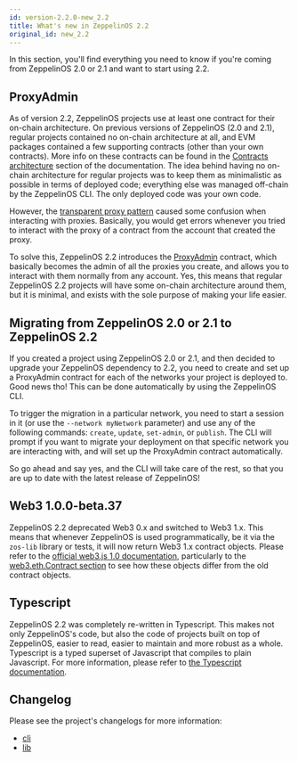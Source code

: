 ```yaml
---
id: version-2.2.0-new_2.2
title: What's new in ZeppelinOS 2.2
original_id: new_2.2
---
```


In this section, you'll find everything you need to know if you're coming from ZeppelinOS 2.0 or 2.1 and want to start using 2.2.

## ProxyAdmin

As of version 2.2, ZeppelinOS projects use at least one contract for their on-chain architecture. On previous versions of ZeppelinOS (2.0 and 2.1), regular projects contained no on-chain architecture at all, and EVM packages contained a few supporting contracts (other than your own contracts). More info on these contracts can be found in the [Contracts architecture](https://docs.zeppelinos.org/docs/architecture.html) section of the documentation. The idea behind having no on-chain architecture for regular projects was to keep them as minimalistic as possible in terms of deployed code; everything else was managed off-chain by the ZeppelinOS CLI. The only deployed code was your own code.

However, the [transparent proxy pattern](https://docs.zeppelinos.org/docs/pattern.html#transparent-proxies-and-function-clashes) caused some confusion when interacting with proxies. Basically, you would get errors whenever you tried to interact with the proxy of a contract from the account that created the proxy.

To solve this, ZeppelinOS 2.2 introduces the [ProxyAdmin](https://github.com/zeppelinos/zos/blob/v2.2.0/packages/lib/contracts/upgradeability/ProxyAdmin.sol) contract, which basically becomes the admin of all the proxies you create, and allows you to interact with them normally from any account. Yes, this means that regular ZeppelinOS 2.2 projects will have some on-chain architecture around them, but it is minimal, and exists with the sole purpose of making your life easier.

## Migrating from ZeppelinOS 2.0 or 2.1 to ZeppelinOS 2.2

If you created a project using ZeppelinOS 2.0 or 2.1, and then decided to upgrade your ZeppelinOS dependency to 2.2, you need to create and set up a ProxyAdmin contract for each of the networks your project is deployed to. Good news tho! This can be done automatically by using the ZeppelinOS CLI.

To trigger the migration in a particular network, you need to start a session in it (or use the `--network myNetwork` parameter) and use any of the following commands: `create`, `update`, `set-admin`, or `publish`. The CLI will prompt if you want to migrate your deployment on that specific network you are interacting with, and will set up the ProxyAdmin contract automatically.

So go ahead and say yes, and the CLI will take care of the rest, so that you are up to date with the latest release of ZeppelinOS!

## Web3 1.0.0-beta.37

ZeppelinOS 2.2 deprecated Web3 0.x and switched to Web3 1.x. This means that whenever ZeppelinOS is used programmatically, be it via the `zos-lib` library or tests, it will now return Web3 1.x contract objects. Please refer to the [official web3.js 1.0 documentation](https://web3js.readthedocs.io/en/1.0/latest/), particularly to the [web3.eth.Contract section](https://web3js.readthedocs.io/en/1.0/web3-eth-contract.html) to see how these objects differ from the old contract objects.

## Typescript

ZeppelinOS 2.2 was completely re-written in Typescript. This makes not only ZeppelinOS's code, but also the code of projects built on top of ZeppelinOS, easier to read, easier to maintain and more robust as a whole. Typescript is a typed superset of Javascript that compiles to plain Javascript. For more information, please refer to [the Typescript documentation](http://www.typescriptlang.org/docs/home.html). 

## Changelog

Please see the project's changelogs for more information:
- [cli](https://github.com/zeppelinos/zos/blob/master/packages/cli/changelog.md)
- [lib](https://github.com/zeppelinos/zos/blob/master/packages/lib/changelog.md)
